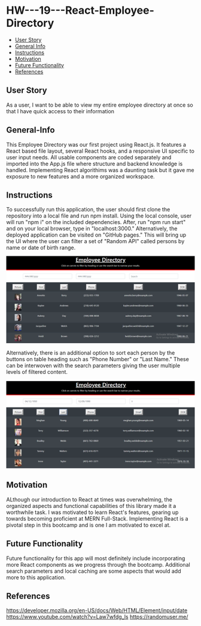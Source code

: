 # HW---19---React-Employee-Directory

- [User Story](#User-Story)
- [General Info](#General-Info)
- [Instructions](#Instructions)
- [Motivation](#Motivation)
- [Future Functionality](#Future-Functionality)
- [References](#References)

## User Story

As a user,
I want to be able to view my entire employee directory at once
so that I have quick access to their information

## General-Info

This Employee Directory was our first project using React.js. It features a React based file layout, several React hooks, and a responsive UI specific to user input needs. All usable components are coded separately and imported into the App.js file where structure and backend knowledge is handled. Implementing React algorithims was a daunting task but it gave me exposure to new features and a more organized workspace.

## Instructions

To successfully run this application, the user should first clone the repository into a local file and run npm install. Using the local console, user will run "npm i" on the included dependencies. After, run "npm run start" and on your local browser, type in "localhost:3000." Alternatively, the deployed application can be visited on "GitHub pages." This will bring up the UI where the user can filter a set of "Random API" called persons by name or date of birth range.

![Main-Page-UI](public/mainpage.png)

Alternatively, there is an additional option to sort each person by the buttons on table heading such as "Phone Number" or "Last Name." These can be interwoven with the search parameters giving the user multiple levels of filtered content.

![Filtered Results](public/filtered.png)

## Motivation

ALthough our introduction to React at times was overwhelming, the organized aspects and functional capabilities of this library made it a worthwhile task. I was motivated to learn React's features, gearing up towards becoming proficient at MERN Full-Stack. Implementing React is a pivotal step in this bootcamp and is one I am motivated to excel at.

## Future Functionality

Future functionality for this app will most definitely include incorporating more React components as we progress through the bootcamp. Additional search parameters and local caching are some aspects that would add more to this application.

## References

https://developer.mozilla.org/en-US/docs/Web/HTML/Element/input/date
https://www.youtube.com/watch?v=Law7wfdg_ls
https://randomuser.me/
